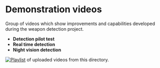 # Demonstration videos
Group of videos which show improvements and capabilities developed during the weapon detection project.

* **Detection pilot test**
* **Real time detection**
* **Night vision detection**

[![Playlist](https://github.com/alcasla/Automatic-Cold-Steel-Detection-Alarm/blob/master/demo/images/playlist.jpg)](https://www.youtube.com/watch?v=Y35zsO98aGs&list=PL_57ZpnkaywVkSTH-CUfMoNhvkklfi4PZ) of uploaded videos from this directory.
